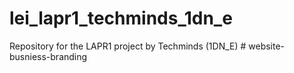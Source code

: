 # lei_lapr1_techminds_1dn_e
Repository for the LAPR1 project by Techminds (1DN_E)
#   w e b s i t e - b u s n i e s s - b r a n d i n g  
 